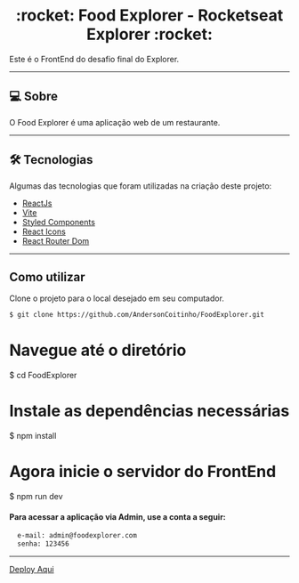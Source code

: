 <p align="center">
  <h1 align="center">:rocket: Food Explorer - Rocketseat Explorer :rocket: </a></h1>
</p>

Este é o FrontEnd do desafio final do Explorer.
<br>
___

## 💻 Sobre
O Food Explorer é uma aplicação web de um restaurante. 

___

## 🛠 Tecnologias

Algumas das tecnologias que foram utilizadas na criação deste projeto:

- [ReactJs](https://reactjs.org)
- [Vite](https://vitejs.dev/)
- [Styled Components](https://styled-components.com/)
- [React Icons](https://react-icons.github.io/react-icons/)
- [React Router Dom](https://react-icons.github.io/react-icons/)

___

## Como utilizar

Clone o projeto para o local desejado em seu computador.

```bash
$ git clone https://github.com/AndersonCoitinho/FoodExplorer.git
```
# Navegue até o diretório
$ cd FoodExplorer

# Instale as dependências necessárias
$ npm install

# Agora inicie o servidor do FrontEnd
$ npm run dev

#### Para acessar a aplicação via Admin, use a conta a seguir:

```bash
  e-mail: admin@foodexplorer.com
  senha: 123456
```
___
<a href="https://superlative-lily-ce8ab4.netlify.app" target="_blank">Deploy Aqui</a>

